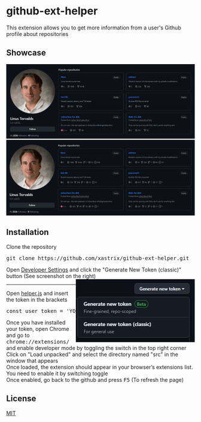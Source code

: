 <h1>github-ext-helper</h1>
<p>This extension allows you to get more information from a user's Github profile about repositories</p>
<h2>Showcase</h2>
<div align="center">
  <img src="https://github.com/xastrix/github-ext-helper/blob/master/media/before.png">
  <img src="https://github.com/xastrix/github-ext-helper/blob/master/media/after.png">
</div>
<h2>Installation</h2>
<p>Clone the repository</p>
<pre>git clone https://github.com/xastrix/github-ext-helper.git</pre>
<div>Open <a href="https://github.com/settings/tokens">Developer Settings</a> and click the "Generate New Token (classic)" button (See screenshot on the right)</div>
<div><img align="right" src="https://github.com/xastrix/github-ext-helper/blob/master/media/generate-new-token.png"></div> <hr>
<div><p>Open <a href="https://github.com/xastrix/github-ext-helper/blob/master/src/js/helper.js#L1">helper.js</a> and insert the token in the brackets</p></div>
<div><pre>const user_token = 'YOUR_TOKEN_HERE';</pre></div>
<div>Once you have installed your token, open Chrome and go to <kbd>chrome://extensions/</kbd> and enable developer mode by toggling the switch in the top right corner</div>
<div>Click on "Load unpacked" and select the directory named "src" in the window that appears</div>
<div>Once loaded, the extension should appear in your browser’s extensions list. You need to enable it by switching toggle</div>
<div>Once enabled, go back to the github and press <kbd>F5</kbd> (To refresh the page)</div>
<h2>License</h2>
<a href="https://github.com/xastrix/github-ext-helper/tree/master/LICENSE">MIT</a>